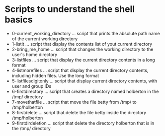 # Scripts to understand the shell basics
+ 0-current_working_directory
... script that prints the absolute path name of the current working directory
+ 1-listit
... script that display the contents list of yout current directory
+ 2-bring_me_home
... script that changes the working directory to the user's home directory
+ 3-listfiles
... script that display the current directory contents in a long format
+ 4-listmorefiles
... script that display the current directory contents, including hidden files. Use the long format
+ 5-listfilesdigitonly
... script that display current directory contents, with user and group IDs
+ 6-firstdirectory
... script that creates a directory named holberton in the /tmp/ directory
+ 7-movethatfile
... script that move the file betty from /tmp/ to /tmp/holberton
+ 8-firstdelete
... script that delete the file betty inside the directory /tmp/holberton
+ 9-firstdirdeletion
... script that delete the directory holberton that is in the /tmp/ directory

